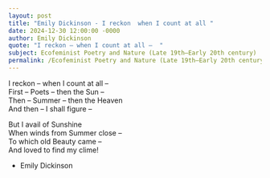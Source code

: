 ```yaml
---
layout: post
title: "Emily Dickinson - I reckon  when I count at all "
date: 2024-12-30 12:00:00 -0000
author: Emily Dickinson
quote: "I reckon – when I count at all –  "
subject: Ecofeminist Poetry and Nature (Late 19th–Early 20th century)
permalink: /Ecofeminist Poetry and Nature (Late 19th–Early 20th century)/Emily Dickinson/Emily Dickinson - I reckon  when I count at all 
---
```


I reckon – when I count at all –  
First – Poets – then the Sun –  
Then – Summer – then the Heaven  
And then – I shall figure –  

But I avail of Sunshine  
When winds from Summer close –  
To which old Beauty came –  
And loved to find my clime!  


- Emily Dickinson
